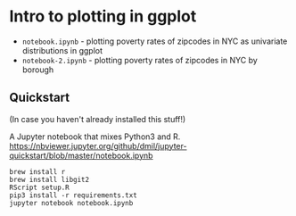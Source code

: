 # Intro to plotting in ggplot

- `notebook.ipynb` - plotting poverty rates of zipcodes in NYC as univariate distributions in ggplot
- `notebook-2.ipynb` - plotting poverty rates of zipcodes in NYC by borough


## Quickstart
(In case you haven't already installed this stuff!)

A Jupyter notebook that mixes Python3 and R.
https://nbviewer.jupyter.org/github/dmil/jupyter-quickstart/blob/master/notebook.ipynb

```
brew install r
brew install libgit2
RScript setup.R
pip3 install -r requirements.txt
jupyter notebook notebook.ipynb
```
